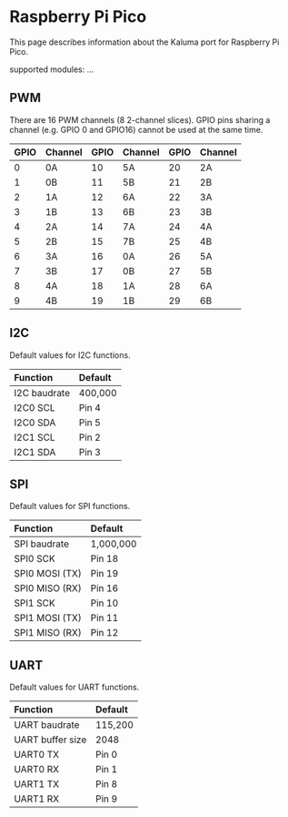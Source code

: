 # Raspberry Pi Pico

This page describes information about the Kaluma port for Raspberry Pi Pico.

supported modules: ...

## PWM

There are 16 PWM channels \(8 2-channel slices\). GPIO pins sharing a channel \(e.g. GPIO 0 and GPIO16\) cannot be used at the same time.

| GPIO | Channel | GPIO | Channel | GPIO | Channel |
| :--- | :--- | :--- | :--- | :--- | :--- |
| 0 | 0A | 10 | 5A | 20 | 2A |
| 1 | 0B | 11 | 5B | 21 | 2B |
| 2 | 1A | 12 | 6A | 22 | 3A |
| 3 | 1B | 13 | 6B | 23 | 3B |
| 4 | 2A | 14 | 7A | 24 | 4A |
| 5 | 2B | 15 | 7B | 25 | 4B |
| 6 | 3A | 16 | 0A | 26 | 5A |
| 7 | 3B | 17 | 0B | 27 | 5B |
| 8 | 4A | 18 | 1A | 28 | 6A |
| 9 | 4B | 19 | 1B | 29 | 6B |

## I2C

Default values for I2C functions.

| Function | Default |
| :--- | :--- |
| I2C baudrate | 400,000 |
| I2C0 SCL | Pin 4 |
| I2C0 SDA | Pin 5 |
| I2C1 SCL | Pin 2 |
| I2C1 SDA | Pin 3 |

## SPI

Default values for SPI functions.

| Function | Default |
| :--- | :--- |
| SPI baudrate | 1,000,000 |
| SPI0 SCK | Pin 18 |
| SPI0 MOSI \(TX\) | Pin 19 |
| SPI0 MISO \(RX\) | Pin 16 |
| SPI1 SCK | Pin 10 |
| SPI1 MOSI \(TX\) | Pin 11 |
| SPI1 MISO \(RX\) | Pin 12 |

## UART

Default values for UART functions.

| Function | Default |
| :--- | :--- |
| UART baudrate | 115,200 |
| UART buffer size | 2048 |
| UART0 TX | Pin 0 |
| UART0 RX | Pin 1 |
| UART1 TX | Pin 8 |
| UART1 RX | Pin 9 |



